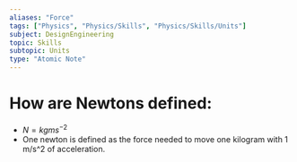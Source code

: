 ```yaml
---
aliases: "Force"
tags: ["Physics", "Physics/Skills", "Physics/Skills/Units"]
subject: DesignEngineering
topic: Skills
subtopic: Units
type: "Atomic Note"
---
```


# How are Newtons defined:
 - $N = kgms^{-2}$
 - One newton is defined as the force needed to move one kilogram with 1 m/s^2 of acceleration.